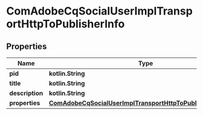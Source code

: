 
# ComAdobeCqSocialUserImplTransportHttpToPublisherInfo

## Properties
Name | Type | Description | Notes
------------ | ------------- | ------------- | -------------
**pid** | **kotlin.String** |  |  [optional]
**title** | **kotlin.String** |  |  [optional]
**description** | **kotlin.String** |  |  [optional]
**properties** | [**ComAdobeCqSocialUserImplTransportHttpToPublisherProperties**](ComAdobeCqSocialUserImplTransportHttpToPublisherProperties.md) |  |  [optional]



